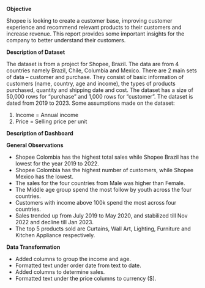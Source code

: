 **Objective**

Shopee is looking to create a customer base, improving customer experience and recommend relevant products to their customers and increase revenue. This report provides some important insights for the company to better understand their customers.


**Description of Dataset**

The dataset is from a project for Shopee, Brazil. The data are from 4 countries namely Brazil, Chile, Columbia and Mexico. There are 2 main sets of data – customer and purchase. They consist of basic information of customers (name, country, age and income), the types of products purchased, quantity and shipping date and cost. The dataset has a size of 50,000 rows for “purchase” and 1,000 rows for “customer”. The dataset is dated from 2019 to 2023.
Some assumptions made on the dataset:
1.	Income = Annual income
2.	Price = Selling price per unit

**Description of Dashboard**


**General Observations**

- Shopee Colombia has the highest total sales while Shopee Brazil has the lowest for the year 2019 to 2022.
- Shopee Colombia has the highest number of customers, while Shopee Mexico has the lowest.
- The sales for the four countries from Male was higher than Female.
- The Middle age group spend the most follow by youth across the four countries.
- Customers with income above 100k spend the most across four countries.
- Sales trended up from July 2019 to May 2020, and stabilized till Nov 2022 and decline till Jan 2023.
- The top 5 products sold are Curtains, Wall Art, Lighting, Furniture and Kitchen Appliance respectively.


**Data Transformation**

- Added columns to group the income and age.
- Formatted text under order date from text to date.
- Added columns to determine sales.
- Formatted text under the price columns to currency ($).

